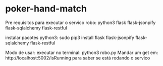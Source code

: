 # poker-hand-match

Pre requisitos para executar o servico robo:
python3 flask flask-jsonpify flask-sqlalchemy flask-restful

instalar pacotes python3:
 sudo pip3 install flask flask-jsonpify flask-sqlalchemy flask-restful

Modo de usar:
executar no terminal:
 python3 robo.py
Mandar um get em: http://localhost:5002/isRunning para saber se está rodando o servico
